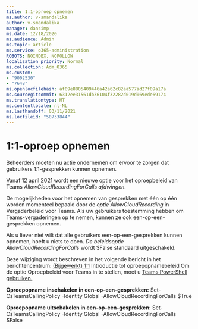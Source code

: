 ```yaml
---
title: 1:1-oproep opnemen
ms.author: v-smandalika
author: v-smandalika
manager: dansimp
ms.date: 12/18/2020
ms.audience: Admin
ms.topic: article
ms.service: o365-administration
ROBOTS: NOINDEX, NOFOLLOW
localization_priority: Normal
ms.collection: Adm_O365
ms.custom:
- "9002530"
- "7648"
ms.openlocfilehash: af09e8805409446a42a62c82aa577ad27f09a17a
ms.sourcegitcommit: 6312ee31561db36104f32282d019d069ede69174
ms.translationtype: MT
ms.contentlocale: nl-NL
ms.lasthandoff: 03/11/2021
ms.locfileid: "50733844"
---
```

# <a name="11-call-recording"></a>1:1-oproep opnemen

Beheerders moeten nu actie ondernemen om ervoor te zorgen dat gebruikers 1:1-gesprekken kunnen opnemen.
 
Vanaf 12 april 2021 wordt een nieuwe optie voor het oproepbeleid van Teams *AllowCloudRecordingForCalls afdwingen.* 

De mogelijkheden voor het opnemen van gesprekken met één op één worden momenteel bepaald door de *optie AllowCloudRecording* in Vergaderbeleid voor Teams. Als uw gebruikers toestemming hebben om Teams-vergaderingen op te nemen, kunnen ze ook een-op-een-gesprekken opnemen.

Als u liever niet wilt dat alle gebruikers een-op-een-gesprekken kunnen opnemen, hoeft u niets te doen. *De beleidsoptie AllowCloudRecordingForCalls* wordt $False standaard uitgeschakeld.

Deze wijziging wordt beschreven in het volgende bericht in het berichtencentrum: [(Bijgewerkt) 1:1](https://portal.microsoft.com/Adminportal/Home?ref=MessageCenter/:/messages/MC238796) Introductie tot oproepopnamebeleid Om de optie Oproepbeleid voor Teams in te stellen, moet u [Teams PowerShell gebruiken.](https://docs.microsoft.com/microsoftteams/teams-powershell-install)

**Oproepopname inschakelen in een-op-een-gesprekken:** Set-CsTeamsCallingPolicy -Identity Global -AllowCloudRecordingForCalls $True

**Oproepopname uitschakelen in een-op-een-gesprekken:** Set-CsTeamsCallingPolicy -Identity Global -AllowCloudRecordingForCalls $False

